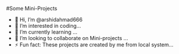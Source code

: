 #Some Mini-Projects
- 👋 Hi, I’m @arshidahmad666
- 👀 I’m interested in coding...
- 🌱 I’m currently learning ...
- 💞️ I’m looking to collaborate on Mini-projects ...
- ⚡ Fun fact: These projects are created by me from local system...
